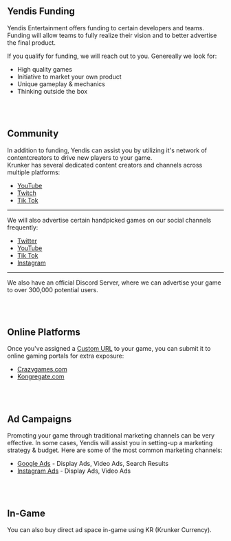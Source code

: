 ## Yendis Funding

Yendis Entertainment offers funding to certain developers and teams.\
Funding will allow teams to fully realize their vision and to better advertise the final product.

If you qualify for funding, we will reach out to you. Genereally we look for:

 * High quality games
 * Initiative to market your own product
 * Unique gameplay & mechanics
 * Thinking outside the box

<br><br/>

## Community

In addition to funding, Yendis can assist you by utilizing it's network of contentcreators to drive new players to your game.\
Krunker has several dedicated content creators and channels across multiple platforms:

 * [YouTube](https://www.youtube.com/channel/UCqH34FGuOae5o-wO2wOa38A)
 * [Twitch](https://www.twitch.tv/directory/game/Krunker)
 * [Tik Tok](https://www.tiktok.com/@krunker.io)

___

We will also advertise certain handpicked games on our social channels frequently:

 * [Twitter](https://twitter.com/krunkerio)
 * [YouTube](https://www.youtube.com/channel/UCm9esPHP8xwp87dW2k1RGBQ)
 * [Tik Tok](https://www.tiktok.com/@krunker.io)
 * [Instagram](https://www.instagram.com/official_krunker)

___

We also have an official Discord Server, where we can advertise your game to over 300,000 potential users.

<br><br/>

## Online Platforms

Once you've assigned a [Custom URL](./files/publish_your_game?id=custom-url) to your game, you can submit it to online gaming portals for extra exposure:

 * [Crazygames.com](https://www.Crazygames.com/)
 * [Kongregate.com](https://www.kongregate.com/)

<br><br/>

## Ad Campaigns

Promoting your game through traditional marketing channels can be very effective. In some cases, Yendis will assist you in setting-up a marketing strategy & budget. Here are some of the most common marketing channels:

 * [Google Ads](https://ads.google.com/) - Display Ads, Video Ads, Search Results
 * [Instagram Ads](https://business.instagram.com/advertising/) - Display Ads, Video Ads

<br><br/>

## In-Game

You can also buy direct ad space in-game using KR (Krunker Currency).

<br><br/>

